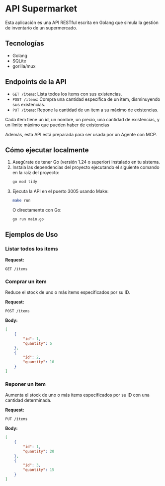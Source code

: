 # API Supermarket

Esta aplicación es una API RESTful escrita en Golang que simula la gestión de inventario de un supermercado.

## Tecnologías

- Golang
- SQLite
- gorilla/mux

## Endpoints de la API

- `GET /items`: Lista todos los items con sus existencias.
- `POST /items`: Compra una cantidad específica de un item, disminuyendo sus existencias.
- `PUT /items`: Repone la cantidad de un item a su máximo de existencias.

Cada ítem tiene un id, un nombre, un precio, una cantidad de existencias, y un límite máximo que pueden haber de existencias

Además, esta API está preparada para ser usada por un Agente con MCP.

## Cómo ejecutar localmente

1.  Asegúrate de tener Go (versión 1.24 o superior) instalado en tu sistema.
2.  Instala las dependencias del proyecto ejecutando el siguiente comando en la raíz del proyecto:
    ```bash
    go mod tidy
    ```
3.  Ejecuta la API en el puerto 3005 usando Make:
    ```bash
    make run
    ```
    O directamente con Go:
    ```bash
    go run main.go
    ```

## Ejemplos de Uso

### Listar todos los items

**Request:**
```http
GET /items
```

### Comprar un item

Reduce el stock de uno o más items especificados por su ID.

**Request:**
```http
POST /items
```

**Body:**
```json
[
    {
        "id": 1,
        "quantity": 5
    },
    {
        "id": 2,
        "quantity": 10
    }
]
```

### Reponer un item

Aumenta el stock de uno o más items especificados por su ID con una cantidad determinada.

**Request:**
```http
PUT /items
```

**Body:**
```json
[
    {
        "id": 1,
        "quantity": 20
    },
    {
        "id": 3,
        "quantity": 15
    }
]
```